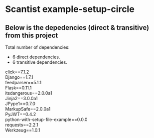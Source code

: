 # Scantist example-setup-circle

## Below is the depedencies (direct & transitive) from this project

Total number of dependencies:
- 6 direct dependencies.
- 6 transitive dependencies.

click==7.1.2<br>Django==1.7.1<br>feedparser==5.1.1<br>Flask==0.11.1<br>itsdangerous==2.0.0a1<br>Jinja2==3.0.0a1<br>JPype1==0.7.0<br>MarkupSafe==2.0.0a1<br>PyJWT==0.4.2<br>python-with-setup-file-example==0.0.0<br>requests==2.2.1<br>Werkzeug==1.0.1
